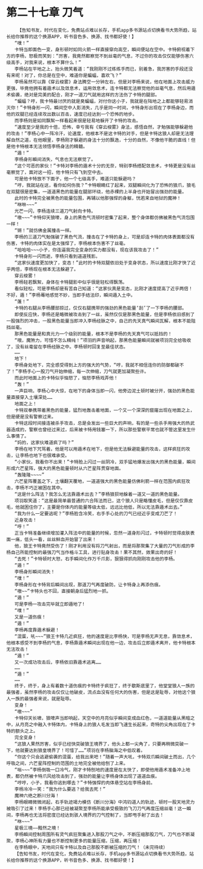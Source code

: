 # 第二十七章 刀气
        【告知书友，时代在变化，免费站点难以长存，手机app多书源站点切换看书大势所趋，站长给你推荐的这个换源APP，听书音色多、换源、找书都好使！】
       “噗！”
       卡特当即面色一变，身形顿时如同火箭一样直接穿向高空，瞬间便站在空中。卡特俯视着下方的李杨，怒极而笑到：“厉害，我竟然都察觉不到丝毫的气息，不过你的攻击仅仅能够伤害六级高手，对我来说，根本不算什么！”
       李杨站在平地之上，抬头微笑着道：“我刚刚不过练练手而已，别着急，我厉害的手段还没有来呢！对了，你总是在空中，难道你是蝙蝠，喜欢飞？”
       李杨虽然可以靠《穿云梭雾》身法腾空一分钟左右，但是对李杨来说，他在地面上攻击威力更强，毕竟他拥有着遁术以及敛息术，运用敛息术，连卡特都无法察觉他的丝毫气息，然后用遁术偷袭，绝对是完美的配合，刚才一道刀气就用这样的方法伤了卡特的腿部。
       “蝙蝠？哼，我卡特最讨厌的就是臭蝙蝠，对付你这小子，我就是在陆地之上都能够轻易消灭你！”卡特身形一闪，瞬间空中人影消失，几乎是同一时间，卡特身形出现在了李杨身边，而他的双腿已经连续攻出数以百击，速度已经达到一个恐怖的地步。
       而李杨则是如同飘絮一样看起来很是轻易地躲开了卡特的攻击。
       “速度至少是我的十倍，恐怖，幸亏我有《穿云梭雾》身法，感悟自然，才勉强能够躲避他的攻击！”李杨心中一阵冷汗，论速度，他根本不是这卡特的对手，但是卡特这狼人却是无法理解自然之道，在他眼里，李杨刚才躲避的身法十分的飘逸，十分的自然，不像他干脆的直线！但是他卡特根本无法领悟李杨身法的精髓。
       “遁！”
       李杨身形瞬间消失，气息也无法察觉了。
       “这个可恶的家伙！”卡特对李杨的遁术十分的无奈，特别李杨搭配敛息术，卡特更是没有丝毫察觉了，面对这一招，他卡特只有飞到空中去。
       可是他卡特放不下面子，他一个七级高手，难道只能躲避吗？
       “哼，我就站在这，看你如何伤我？”卡特眼睛红了起来，双腿瞬间化为了恐怖的狼爪，狼毛在双腿很是密集，一道道黑色的能量在腿部环绕，他赤裸的上半身也开始冒出强劲的能量。
       此时的卡特完全被黑色的能量包围，再辅以他那强悍的身躯，恍若来自地狱的魔神！
       “咻咻~~~”
       光芒一闪，李杨连续三道刀气射向卡特。
       “嗷~~~”卡特仰天狼嚎，身上的黑色气流顿时密集了起来，整个身体都仿佛被黑色气流包围一样！
       “锵！”就仿佛金属撞击一样。
       李杨的三道刀气勉强破了黑色气流，撞击在了卡特的身上，可是却连卡特的肉体表面都没有伤害，卡特的肉体实在是太强悍了，李杨根本伤害不了丝毫。
       “哈哈哈~~~小子，你连逼我完全变身的实力都没有，现在该我攻击了！”
       卡特身形一闪而逝，李杨只看到道道残影。
       “这家伙速度更加快了，变态！”此时的卡特双腿依旧处于变身状态，所以速度比刚才快了近乎两倍，李杨现在根本无法躲避了。
       穿云梭雾！
       李杨轻若飘絮，身体在卡特腿影中似乎很是轻松得飘荡。
       看似轻松，可是李杨却是有苦自己知道：“这家伙真是变态，比刚才速度提高了近乎两倍！不好，遁！”李杨蓦地感觉不妙，当即手结法印，瞬间遁入土中。
       “蓬！”
       卡特的右腿从李杨腰部掠过，仅仅右腿携带的强劲的黑色能量‘刮’了一下李杨的腰部。
       即使反应快，李杨还是略微被攻击到了一丝，虽然仅仅是那黑色能量，但是李杨依旧感到了一股强烈的冲击，一股黑色能量当即冲入李杨经脉之中，自己的先天真气瞬间瓦解，根本不能阻挡丝毫。
       那黑色能量是和真元力一个级别的能量，根本不是李杨的先天真气可以抵挡的！
       “哦，魔煞力，可惜不怎么精纯！”项羽的声音响起，那黑色能量瞬间就被项羽完全给吸收了，没有丝毫留在李杨经脉之中。李杨顿时回复至最佳状态。
       ……
       地下！
       李杨身处地下，完全感受得到上方的强大的气势，“哼，我就不相信连你的防御都破不了！”李杨手心一股刀气开始伸缩，每一次伸缩，刀气就更加凝聚些许。
       而此时地面上的卡特似乎恼怒了，恼怒李杨戏弄他！
       “轰！”
       一声巨响，李杨心中大惊，在地下的身体当即一闪，他旁边泥土顿时被分开，强劲的黑色能量直接穿入土壤深处……
       地面之上！
       卡特双拳携带着黑色的能量，猛烈地轰击着地面，一个又一个深深的窟窿出现在地面之上，但是硬是没有警察过来。
       卡特这段时间接连被杀手攻击，总是会发出一些巨大的声响，有的是一些杀手用强大的热武器造成的，警察也曾经过来过，后来被卡特用钱塞一下，所以那些警察平常也就不管这里发生什么事情了。
       “妈的，这家伙难道疯了吗？”
       李杨在地下咒骂着，他是可以用遁术在地下，但是他无法躲避能量的攻击，这样疯狂的攻击，让李杨也地下也很难承受。
       “小家伙，我看你不出来！”卡特脸上闪过一丝阴冷，双手猛地爆发出强大的黑色能量，瞬间形成六芒星阵，强大的黑色能量顿时从六芒星阵贯穿地面。
       “轰隆隆~~~~”
       六芒星阵覆盖之下，土壤翻天覆地，一道道强大的黑色能量仿佛利箭一样在范围内疯狂攻击，李杨不巧正被困在其中。
       “这是什么阵法？我怎么无法靠遁术出去？”李杨狼狈地躲着一道又一道的黑色能量。
       项羽取笑道：“这是最简单最普通的六合阵法而已，这个狼人只是略懂皮毛，但是仅仅靠皮毛，他就困住你了，主要是你体内的能量等级太低，远远比他低，所以无法靠遁术出去。”
       “我为什么一定要逃呢？”李杨脸含冷笑，右手手心处的刀气已经近乎变成刀芒了！
       近身攻击！
       “呼！”
       正当卡特准备继续增加灌入阵法中的能量的时候，忽然一道身形闪过，卡特顿时觉得皮肤表面一痛，低头一看，丝丝鲜血开始冒了出来！
       他，狼王卡特竟然受伤了！刚才利用没有将刀气射出，而是将那聚集了大量的刀气形成的李杨自己所能控制的最强刀气当作格斗工具，进行贴身攻击！果不其然，效果出奇的好！
       “去死！”卡特顿时大怒，右手瞬间化作万千爪影，狠狠得抓向刚刚攻击他的李杨。
       “遁！”
       李杨身形瞬间消失！
       “噗！”
       李杨身形在卡特背后瞬间出现，那道刀气再度破防，让卡特身上再添伤痕。
       “嗷~~”卡特头也不回，直接朝身后猛烈地一抓。
       “遁！”
       可是李杨一攻击完毕就立即遁地了!
       “噗！”
       又是一道伤痕！
       “遁！”
       李杨再度靠遁术躲避！
       “混蛋，吼~~~”狼王卡特几近疯狂，他的速度是比李杨快，可是李杨无声无息，靠敛息术，他根本感受不到李杨的气息，李杨靠遁术瞬间出现在他一边，攻击后立即遁术离开，他卡特根本无法攻击！
       “遁！”
       又一次成功攻击后，李杨依旧靠遁术逃离……
       ……
       “遁！”
       ……
       终于，终于，身上有着数十道伤痕的卡特终于疯狂了，终于歇斯底里了，他堂堂狼人一族的最强者，虽然李杨的攻击仅仅让他破皮，流点血没有任何大的伤害，但是这是耻辱，对他这个狼人一族的最强者来说，就是耻辱。
       变身！
       “嗷~~~”
       卡特仰天长啸，狼嚎声当即响起，天空中的月亮似乎瞬间变成血红色，一道道能量从黑暗之中，从月亮之中融入卡特体内，卡特身上的狼人毛发当即飞速生长起来，奇特的尖角出现在了卡特的额头之上。
       完全变身！
       “这狼人果然厉害，似乎已经快突破狼王境界了，他头上都一尖角了，只要再稍微突破一下，他就要达到狼皇境界了！可惜了……”项羽在李杨脑海之中低叹着。
       “你这个只会逃避偷袭的混蛋，给我出来吧！”随着一声大吼，卡特双爪瞬间破土而出，几个呼吸之间，六芒星阵控制的范围的土地完全被他给刨了上来。
       “咝~~~”李杨倒吸一口冷气，刚才卡特刨地的速度是在太快了，即使他用遁术准备冲上地表，都仍然被卡特爪风给攻击到了，强劲的能量让李杨身体出现了道道血痕。
       “哼哼，小子，我看你逃到哪去？”卡特强悍的肉体悬空站在李杨身前。
       李杨冷冷一笑：“我为什么要逃？给我去死！”
       魔神六绝之断川分海！
       李杨眼睛微微闭起，右手轨迹竭力模仿《断川分海》中鸿钧道人的轨迹，顿时一股天地灵力被吸引了过来！李杨手心那已经被凝聚至李杨所能承受极致的飞刀刀气再度压缩丝毫！这一瞬间，李杨再也无法将密度已经达到骇人境界的刀气控制了，当即甩手射了出去！
       “咻~~~”
       星极三境——黯然之境！
       李杨瞬间控制周围所有灵气疯狂聚集进入那股刀气之中，不断压缩那股刀气，刀气也不断凝聚，李杨心神所有力量也不断控制更多的能量压缩，压缩，再压缩！
       在李杨眼中，天地间只有卡特以及自己那股不断被压缩的刀气！（未完待续）
       【告知书友，时代在变化，免费站点难以长存，手机app多书源站点切换看书大势所趋，站长给你推荐的这个换源APP，听书音色多、换源、找书都好使！】